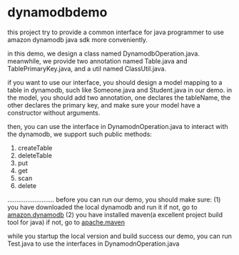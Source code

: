 # dynamodbdemo

this project try to provide a common interface for java programmer to use amazon dynamodb java sdk more conveniently.

in this demo, we design a class named DynamodbOperation.java. meanwhile, we provide two annotation named Table.java and TablePrimaryKey.java, and a util named ClassUtil.java.

if you want to use our interface, you should design a model mapping to a table in dynamodb, such like Someone.java and Student.java in our demo.
in the model, you should add two annotation, one declares the tableName, the other declares the primary key, and make sure your model have a constructor without arguments.

then, you can use the interface in DynamodnOperation.java to interact with the dynamodb, we support such public methods:
1) createTable
2) deleteTable
3) put
4) get
5) scan
6) delete

..........................
before you can run our demo, you should make sure:
(1) you have downloaded the local dynamodb and run it
if not, go to [amazon.dynamodb](http://docs.aws.amazon.com/amazondynamodb/latest/gettingstartedguide/GettingStarted.JsShell.html)
(2) you have installed maven(a excellent project build tool for java)
if not, go to [apache.maven](http://maven.apache.org/)

while you startup the local version and build success our demo, you can run Test.java to use the interfaces in DynamodnOperation.java



